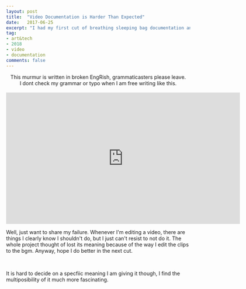 ```yaml
---
layout: post
title:  "Video Documentation is Harder Than Expected"
date:   2017-06-25
excerpt: "I had my first cut of breathing sleeping bag documentation and it was terrible. Lesson Learned."
tag:
- art&tech
- 2018
- video
- documentation
comments: false
---
```


<center> This murmur is written in broken EngRish, grammaticasters please leave. </center>
<center> I dont check my grammar or typo when I am free writing like this. </center>
<br>

<iframe src="https://player.vimeo.com/video/267367435" width="640" height="360" frameborder="0" webkitallowfullscreen mozallowfullscreen allowfullscreen></iframe>

<br>

Well, just want to share my failure. Whenever I'm editing a video, there are things I clearly know I shouldn't do, but I just can't resist to not do it. The whole project thought of lost its meaning because of the way I edit the clips to the bgm.  Anyway, hope I do better in the next cut. 

<br>

It is hard to decide on a specfiic meaning I am giving it though, I find the multiposibility of it much more fascinating. 


